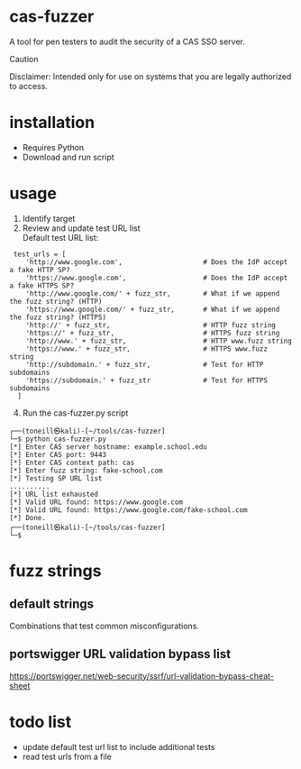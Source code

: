 # cas-fuzzer
A tool for pen testers to audit the security of a CAS SSO server.
> [!CAUTION]
> Disclaimer: Intended only for use on systems that you are legally authorized to access. 
# installation
* Requires Python
* Download and run script
# usage
1. Identify target
2. Review and update test URL list<br />
Default test URL list:
```
 test_urls = [
    'http://www.google.com',                    # Does the IdP accept a fake HTTP SP?
    'https://www.google.com',                   # Does the IdP accept a fake HTTPS SP?
    'http://www.google.com/' + fuzz_str,        # What if we append the fuzz string? (HTTP)
    'https://www.google.com/' + fuzz_str,       # What if we append the fuzz string? (HTTPS)
    'http://' + fuzz_str,                       # HTTP fuzz string
    'https://' + fuzz_str,                      # HTTPS fuzz string
    'http://www.' + fuzz_str,                   # HTTP www.fuzz string
    'https://www.' + fuzz_str,                  # HTTPS www.fuzz string
    'http://subdomain.' + fuzz_str,             # Test for HTTP subdomains
    'https://subdomain.' + fuzz_str             # Test for HTTPS subdomains
  ]
```

4. Run the cas-fuzzer.py script<br />
```
┌──(toneill㉿kali)-[~/tools/cas-fuzzer]
└─$ python cas-fuzzer.py
[*] Enter CAS server hostname: example.school.edu
[*] Enter CAS port: 9443
[*] Enter CAS context path: cas
[*] Enter fuzz string: fake-school.com
[*] Testing SP URL list
..........
[*] URL list exhausted
[*] Valid URL found: https://www.google.com
[*] Valid URL found: https://www.google.com/fake-school.com
[*] Done.
┌──(toneill㉿kali)-[~/tools/cas-fuzzer]
└─$ 
```

# fuzz strings
## default strings
Combinations that test common misconfigurations.
## portswigger URL validation bypass list
https://portswigger.net/web-security/ssrf/url-validation-bypass-cheat-sheet
# todo list
* update default test url list to include additional tests
* read test urls from a file

